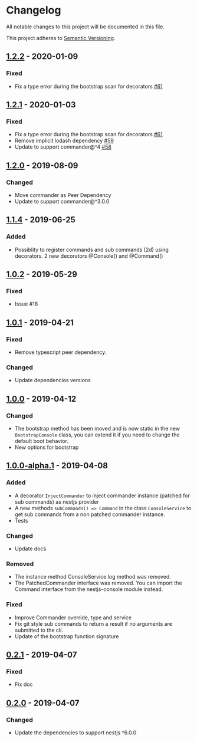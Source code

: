 # Changelog

All notable changes to this project will be documented in this file.

This project adheres to [Semantic Versioning](https://semver.org/spec/v2.0.0.html).

## [1.2.2] - 2020-01-09

### Fixed

-  Fix a type error during the bootstrap scan for decorators [#61](https://github.com/Pop-Code/nestjs-console/pull/61)

## [1.2.1] - 2020-01-03

### Fixed

-  Fix a type error during the bootstrap scan for decorators [#61](https://github.com/Pop-Code/nestjs-console/pull/61)
-  Remove implicit lodash dependency [#59](https://github.com/Pop-Code/nestjs-console/issues/59)
-  Update to support commander@^4 [#58](https://github.com/Pop-Code/nestjs-console/issues/58)

## [1.2.0] - 2019-08-09

### Changed

-   Move commander as Peer Dependency
-   Update to support commander@^3.0.0

## [1.1.4] - 2019-06-25

### Added

-   Possiblity to register commands and sub commands (2d) using decorators.
    2 new decorators @Console() and @Command()

## [1.0.2] - 2019-05-29

### Fixed

-   Issue #18

## [1.0.1] - 2019-04-21

### Fixed

-   Remove typescript peer dependency.

### Changed

-   Update dependencies versions

## [1.0.0] - 2019-04-12

### Changed

-   The bootstrap method has been moved and is now static in the new `BootstrapConsole` class, you can extend it if you need to change the default boot behavior.
-   New options for bootstrap

## [1.0.0-alpha.1] - 2019-04-08

### Added

-   A decorator `InjectCommander` to inject commander instance (patched for sub commands) as nestjs provider
-   A new methods `subCommands() => Command` in the class `ConsoleService` to get sub commands from a non patched commander instance.
-   Tests

### Changed

-   Update docs

### Removed

-   The instance method ConsoleService.log method was removed.
-   The PatchedCommander interface was removed. You can import the Command interface from the nestjs-console module instead.

### Fixed

-   Improve Commander override, type and service
-   Fix git style sub commands to return a result if no arguments are submitted to the cli.
-   Update of the bootstrap function signature

## [0.2.1] - 2019-04-07

### Fixed

-   Fix doc

## [0.2.0] - 2019-04-07

### Changed

-   Update the dependencies to support nestjs ^6.0.0

[unreleased]: https://github.com/Pop-Code/nestjs-console/compare/v1.2.1...HEAD
[1.2.2]: https://github.com/Pop-Code/nestjs-console/compare/v1.2.1...v1.2.2
[1.2.1]: https://github.com/Pop-Code/nestjs-console/compare/v1.2.0...v1.2.1
[1.2.0]: https://github.com/Pop-Code/nestjs-console/compare/v1.1.4...v1.2.0
[1.1.4]: https://github.com/Pop-Code/nestjs-console/compare/v1.0.2...v1.1.4
[1.0.2]: https://github.com/Pop-Code/nestjs-console/compare/v1.0.1...v1.0.2
[1.0.1]: https://github.com/Pop-Code/nestjs-console/compare/v1.0.0...v1.0.1
[1.0.0]: https://github.com/Pop-Code/nestjs-console/compare/v1.0.0-alpha.1...v1.0.0
[1.0.0-alpha.1]: https://github.com/Pop-Code/nestjs-console/compare/v0.2.2...v1.0.0-alpha.1
[0.2.2]: https://github.com/Pop-Code/nestjs-console/compare/v0.2.1...v0.2.2
[0.2.1]: https://github.com/Pop-Code/nestjs-console/compare/v0.2.0...v0.2.1
[0.2.0]: https://github.com/Pop-Code/nestjs-console/compare/v0.1.6...v0.2.0
